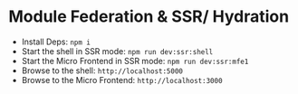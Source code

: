 # Module Federation & SSR/ Hydration

- Install Deps: ``npm i``
- Start the shell in SSR mode: ``npm run dev:ssr:shell``
- Start the Micro Frontend in SSR mode: ``npm run dev:ssr:mfe1``
- Browse to the shell: ``http://localhost:5000``
- Browse to the Micro Frontend: ``http://localhost:3000``

